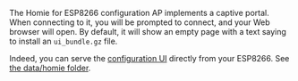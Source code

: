 The Homie for ESP8266 configuration AP implements a captive portal. When connecting to it, you will be prompted to connect, and your Web browser will open. By default, it will show an empty page with a text saying to install an `ui_bundle.gz` file.

Indeed, you can serve the [configuration UI](http://homieiot.github.io/homie-esp8266/configurators/v2/) directly from your ESP8266. See [the data/homie folder](https://github.com/marvinroger/homie-esp8266/tree/develop/data/homie).
